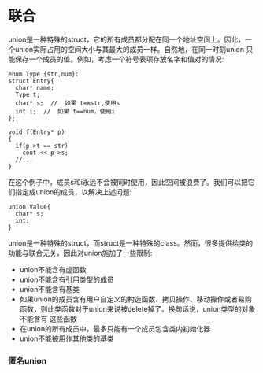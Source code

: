# 联合
union是一种特殊的struct，它的所有成员都分配在同一个地址空间上。因此，一个union实际占用的空间大小与其最大的成员一样。自然地，在同一时刻union
只能保存一个成员的值。例如，考虑一个符号表项存放名字和值对的情况:
```
enum Type {str,num}:
struct Entry{
  char* name;
  Type t;
  char* s;  //  如果 t==str,使用s
  int i;  //  如果 t==num，使用i
};

void f(Entry* p)
{
  if(p->t == str)
    cout << p->s;
  //...
}
```
在这个例子中，成员s和i永远不会被同时使用，因此空间被浪费了。我们可以把它们指定成union的成员，以解决上述问题:
```
union Value{
  char* s;
  int;
}
```

union是一种特殊的struct，而struct是一种特殊的class。然而，很多提供给类的功能与联合无关，因此对union施加了一些限制:  
- union不能含有虚函数
- union不能含有引用类型的成员
- union不能含有基类
- 如果union的成员含有用户自定义的构造函数、拷贝操作、移动操作或者易购函数，则此类函数对于union来说被delete掉了。换句话说，union类型的对象不能含有
  这些函数
- 在union的所有成员中，最多只能有一个成员包含类内初始化器
- union不能被用作其他类的基类  

### 匿名union
